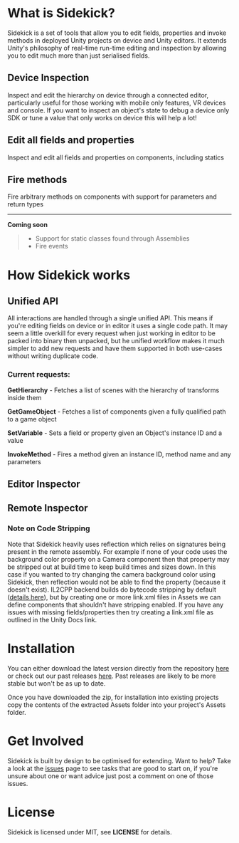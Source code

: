 # What is Sidekick?

Sidekick is a set of tools that allow you to edit fields, properties and invoke methods in deployed Unity projects on device and Unity editors. It extends Unity's philosophy of real-time run-time editing and inspection by allowing you to edit much more than just serialised fields.

## Device Inspection

Inspect and edit the hierarchy on device through a connected editor, particularly useful for those working with mobile only features, VR devices and console. If you want to inspect an object's state to debug a device only SDK or tune a value that only works on device this will help a lot!

## Edit all fields and properties 
Inspect and edit all fields and properties on components, including statics

## Fire methods

Fire arbitrary methods on components with support for parameters and return types


----------


**Coming soon**
> - Support for static classes found through Assemblies
> - Fire events


# How Sidekick works

## Unified API

All interactions are handled through a single unified API. This means if you're editing fields on device or in editor it uses a single code path. It may seem a little overkill for every request when just working in editor to be packed into binary then unpacked, but he unified workflow makes it much simpler to add new requests and have them supported in both use-cases without writing duplicate code.

### Current requests:
**GetHierarchy** - Fetches a list of scenes with the hierarchy of transforms inside them

**GetGameObject** - Fetches a list of components given a fully qualified path to a game object

**SetVariable** - Sets a field or property given an Object's instance ID and a value

**InvokeMethod** - Fires a method given an instance ID, method name and any parameters

## Editor Inspector

## Remote Inspector


### Note on Code Stripping

Note that Sidekick heavily uses reflection which relies on signatures being present in the remote assembly. For example if none of your code uses the background color property on a Camera component then that property may be stripped out at build time to keep build times and sizes down. In this case if you wanted to try changing the camera background color using Sidekick, then reflection would not be able to find the property (because it doesn't exist). IL2CPP backend builds do bytecode stripping by default ([details here](https://docs.unity3d.com/Manual/IL2CPP-BytecodeStripping.html)), but by creating one or more link.xml files in Assets we can define components that shouldn't have stripping enabled. If you have any issues with missing fields/properties then try creating a link.xml file as outlined in the Unity Docs link.

# Installation

You can either download the latest version directly from the repository [here](https://github.com/sabresaurus/Sidekick/archive/master.zip) or check out our past releases [here](https://github.com/sabresaurus/Sidekick/releases). Past releases are likely to be more stable but won't be as up to date.

Once you have downloaded the zip, for installation into existing projects copy the contents of the extracted Assets folder into your project's Assets folder.

# Get Involved

Sidekick is built by design to be optimised for extending. Want to help? Take a look at the [issues](https://github.com/sabresaurus/Sidekick/issues) page to see tasks that are good to start on, if you're unsure about one or want advice just post a comment on one of those issues.

# License

Sidekick is licensed under MIT, see **LICENSE** for details.